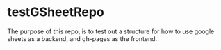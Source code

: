 # testGSheetRepo

The purpose of this repo, is to test out a structure for how to use google sheets as a backend, and gh-pages as the frontend.
